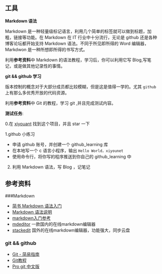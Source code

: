 
## 工具 
  **Markdown 语法**
  
   Markdown 是一种轻量级标记语言，利用几个简单的标签就可以做到标题，加粗，链接等功能。在 Markdown 在 IT 行业中十分流行，无论是 github 还是各种博客论坛都开始支持 Markdown 语法。不同于所见即所得的 Word 编辑器，Markdwon 是一种所想即所得的书写方式。
   
   利用**参考资料**中 Markdown 的语法教程，学习后，你可以利用它写 Blog,写笔记，或是做其他记录性的事情。
   
  **git && github 学习**
   
   版本控制的概念对于大部分成员都比较模糊，但是这是值得一学的。尤其 `github` 上有那么多优秀开放的代码资源。
  
   利用**参考资料**中 Git 的教程，学习 git ,并且完成测试内容。
   
**测试任务**: 

0.在 [xiyouant](https://github.com/xiyouant) 找到这个项目，并且 star 一下

1.github 小练习

  * 申请 github 账号，并创建一个 github_learning 库 
  * 在本地写一个 c 语言小程序，输出 `Hello World，xiyounet` 
  * 使用命令行，将你写的程序推送到你自己的 github_learning 中

2. 利用 Markdown 语法，写 Blog ，记笔记

## 参考资料

###Markdown
   
- [简书 Markdown 语法入门](http://www.jianshu.com/p/q81RER)
- [Markdown 语法说明](http://wowubuntu.com/markdown/) 
- [markdown入门参考](https://github.com/LearnShare/Learning-Markdown/blob/master/README.md)
- [mdeditor](https://www.zybuluo.com/mdeditor)  一款国内的在线markdown编辑器
- [stackedit](https://stackedit.io) 国外的在线markdown编辑器，功能强大，同步云盘 
 

### git && github
- [Git - 简易指南](http://rogerdudler.github.io/git-guide/index.zh.html)
- [Git教程](http://www.liaoxuefeng.com/wiki/0013739516305929606dd18361248578c67b8067c8c017b000)
- [Pro git 中文版](https://www.gitbook.com/book/0532/progit/details)	

